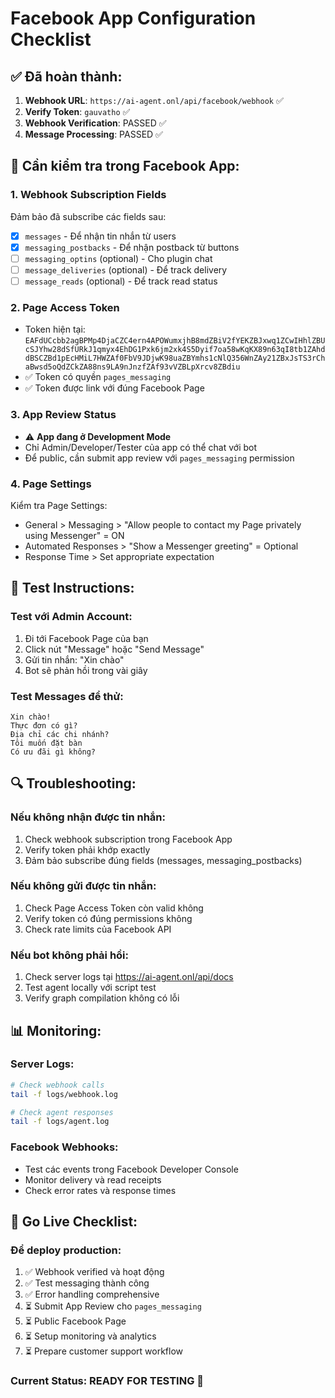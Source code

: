 # Facebook App Configuration Checklist

## ✅ Đã hoàn thành:
1. **Webhook URL**: `https://ai-agent.onl/api/facebook/webhook` ✅
2. **Verify Token**: `gauvatho` ✅  
3. **Webhook Verification**: PASSED ✅
4. **Message Processing**: PASSED ✅

## 🔧 Cần kiểm tra trong Facebook App:

### 1. **Webhook Subscription Fields**
Đảm bảo đã subscribe các fields sau:
- [x] `messages` - Để nhận tin nhắn từ users
- [x] `messaging_postbacks` - Để nhận postback từ buttons
- [ ] `messaging_optins` (optional) - Cho plugin chat
- [ ] `message_deliveries` (optional) - Để track delivery
- [ ] `message_reads` (optional) - Để track read status

### 2. **Page Access Token**
- Token hiện tại: `EAFdUCcbb2agBPMp4DjaCZC4ern4APOWumxjhB8mdZBiV2fYEKZBJxwq1ZCwIHhlZBUcSJYhw28dSfURkJ1qmyx4EhDG1Pxk6jm2xk4S5Dyif7oa58wKqKX89n63qI8tb1ZAhddBSCZBd1pEcHMiL7HWZAf0FbV9JDjwK98uaZBYmhs1cNlQ356WnZAy21ZBxJsTS3rChaBwsd5oQdZCkZA88ns9LA9nJnzfZAf93vVZBLpXrcv8ZBdiu`
- ✅ Token có quyền `pages_messaging`
- ✅ Token được link với đúng Facebook Page

### 3. **App Review Status**
- ⚠️ **App đang ở Development Mode**
- Chỉ Admin/Developer/Tester của app có thể chat với bot
- Để public, cần submit app review với `pages_messaging` permission

### 4. **Page Settings**
Kiểm tra Page Settings:
- General > Messaging > "Allow people to contact my Page privately using Messenger" = ON
- Automated Responses > "Show a Messenger greeting" = Optional
- Response Time > Set appropriate expectation

## 🧪 Test Instructions:

### Test với Admin Account:
1. Đi tới Facebook Page của bạn
2. Click nút "Message" hoặc "Send Message"  
3. Gửi tin nhắn: "Xin chào"
4. Bot sẽ phản hồi trong vài giây

### Test Messages để thử:
```
Xin chào!
Thực đơn có gì?
Địa chỉ các chi nhánh?
Tôi muốn đặt bàn
Có ưu đãi gì không?
```

## 🔍 Troubleshooting:

### Nếu không nhận được tin nhắn:
1. Check webhook subscription trong Facebook App
2. Verify token phải khớp exactly
3. Đảm bảo subscribe đúng fields (messages, messaging_postbacks)

### Nếu không gửi được tin nhắn:
1. Check Page Access Token còn valid không
2. Verify token có đúng permissions không  
3. Check rate limits của Facebook API

### Nếu bot không phải hồi:
1. Check server logs tại https://ai-agent.onl/api/docs
2. Test agent locally với script test
3. Verify graph compilation không có lỗi

## 📊 Monitoring:

### Server Logs:
```bash
# Check webhook calls
tail -f logs/webhook.log

# Check agent responses  
tail -f logs/agent.log
```

### Facebook Webhooks:
- Test các events trong Facebook Developer Console
- Monitor delivery và read receipts
- Check error rates và response times

## 🚀 Go Live Checklist:

### Để deploy production:
1. ✅ Webhook verified và hoạt động
2. ✅ Test messaging thành công  
3. ✅ Error handling comprehensive
4. ⏳ Submit App Review cho `pages_messaging`
5. ⏳ Public Facebook Page
6. ⏳ Setup monitoring và analytics
7. ⏳ Prepare customer support workflow

### Current Status: **READY FOR TESTING** 🎯
